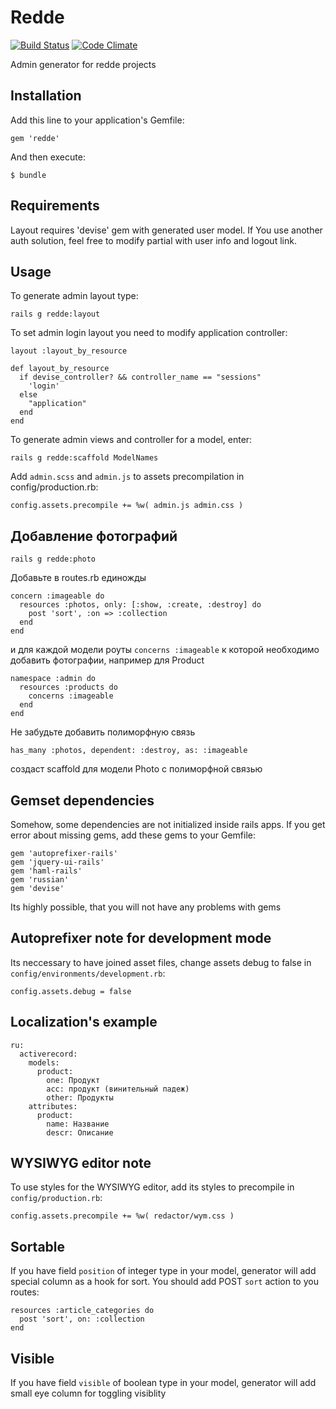 # Redde
[![Build Status](https://secure.travis-ci.org/redde/redde.png)](http://travis-ci.org/redde/redde)
[![Code Climate](https://codeclimate.com/github/redde/redde.png)](https://codeclimate.com/github/redde/redde)

Admin generator for redde projects

## Installation

Add this line to your application's Gemfile:

    gem 'redde'

And then execute:

    $ bundle

## Requirements

Layout requires 'devise' gem with generated user model. If You use another auth solution, feel free to modify partial with user info and logout link.

## Usage

To generate admin layout type:

    rails g redde:layout

To set admin login layout you need to modify application controller:

    layout :layout_by_resource

    def layout_by_resource
      if devise_controller? && controller_name == "sessions"
        'login'
      else
        "application"
      end
    end

To generate admin views and controller for a model, enter:
  
    rails g redde:scaffold ModelNames

Add `admin.scss` and `admin.js` to assets precompilation in config/production.rb:

    config.assets.precompile += %w( admin.js admin.css )
    
## Добавление фотографий

	rails g redde:photo

Добавьте в routes.rb единожды

    concern :imageable do
      resources :photos, only: [:show, :create, :destroy] do
        post 'sort', :on => :collection
      end
    end

и для каждой модели роуты `concerns :imageable` к которой необходимо добавить фотографии, например для Product

    namespace :admin do
      resources :products do
        concerns :imageable
      end
    end

Не забудьте добавить полиморфную связь

    has_many :photos, dependent: :destroy, as: :imageable
	
создаст scaffold для модели Photo с полиморфной связью

## Gemset dependenсies

Somehow, some dependencies are not initialized inside rails apps. If you get error about missing gems, add these gems to your Gemfile:

    gem 'autoprefixer-rails'
    gem 'jquery-ui-rails'
    gem 'haml-rails'
    gem 'russian'
    gem 'devise'
    
Its highly possible, that you will not have any problems with gems

## Autoprefixer note for development mode

Its neccessary to have joined asset files, change assets debug to false in `config/environments/development.rb`:

    config.assets.debug = false

## Localization's example

    ru:
      activerecord:
        models:
          product:
            one: Продукт
            acc: продукт (винительный падеж)
            other: Продукты
        attributes:
          product:
            name: Название
            descr: Описание

## WYSIWYG editor note

To use styles for the WYSIWYG editor, add its styles to precompile in `config/production.rb`:

    config.assets.precompile += %w( redactor/wym.css )
    
## Sortable

If you have field `position` of integer type in your model, generator will add special column as a hook for sort.
You should add POST `sort` action to you routes:

	resources :article_categories do
      post 'sort', on: :collection
    end

## Visible

If you have field `visible` of boolean type in your model, generator will add small eye column for toggling visiblity
